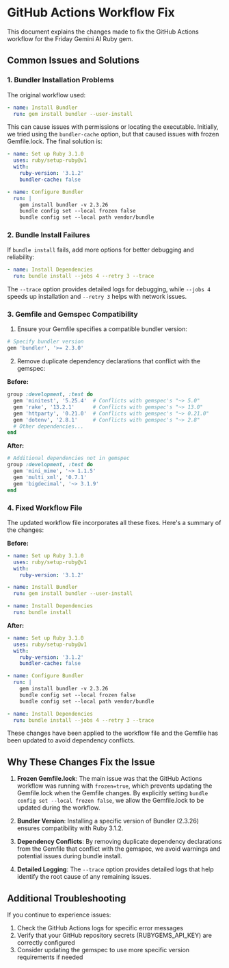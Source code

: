# GitHub Actions Workflow Fix

This document explains the changes made to fix the GitHub Actions workflow for the Friday Gemini AI Ruby gem.

## Common Issues and Solutions

### 1. Bundler Installation Problems

The original workflow used:
```yaml
- name: Install Bundler
  run: gem install bundler --user-install
```

This can cause issues with permissions or locating the executable. Initially, we tried using the `bundler-cache` option, but that caused issues with frozen Gemfile.lock. The final solution is:

```yaml
- name: Set up Ruby 3.1.0
  uses: ruby/setup-ruby@v1
  with:
    ruby-version: '3.1.2'
    bundler-cache: false

- name: Configure Bundler
  run: |
    gem install bundler -v 2.3.26
    bundle config set --local frozen false
    bundle config set --local path vendor/bundle
```

### 2. Bundle Install Failures

If `bundle install` fails, add more options for better debugging and reliability:

```yaml
- name: Install Dependencies
  run: bundle install --jobs 4 --retry 3 --trace
```

The `--trace` option provides detailed logs for debugging, while `--jobs 4` speeds up installation and `--retry 3` helps with network issues.

### 3. Gemfile and Gemspec Compatibility

1. Ensure your Gemfile specifies a compatible bundler version:

```ruby
# Specify bundler version
gem 'bundler', '>= 2.3.0'
```

2. Remove duplicate dependency declarations that conflict with the gemspec:

**Before:**
```ruby
group :development, :test do
  gem 'minitest', '5.25.4'  # Conflicts with gemspec's "~> 5.0"
  gem 'rake', '13.2.1'      # Conflicts with gemspec's "~> 13.0"
  gem 'httparty', '0.21.0'  # Conflicts with gemspec's "~> 0.21.0"
  gem 'dotenv', '2.8.1'     # Conflicts with gemspec's "~> 2.8"
  # Other dependencies...
end
```

**After:**
```ruby
# Additional dependencies not in gemspec
group :development, :test do
  gem 'mini_mime', '~> 1.1.5'
  gem 'multi_xml', '0.7.1'
  gem 'bigdecimal', '~> 3.1.9'
end
```

### 4. Fixed Workflow File

The updated workflow file incorporates all these fixes. Here's a summary of the changes:

**Before:**
```yaml
- name: Set up Ruby 3.1.0
  uses: ruby/setup-ruby@v1
  with:
    ruby-version: '3.1.2'

- name: Install Bundler
  run: gem install bundler --user-install

- name: Install Dependencies
  run: bundle install
```

**After:**
```yaml
- name: Set up Ruby 3.1.0
  uses: ruby/setup-ruby@v1
  with:
    ruby-version: '3.1.2'
    bundler-cache: false

- name: Configure Bundler
  run: |
    gem install bundler -v 2.3.26
    bundle config set --local frozen false
    bundle config set --local path vendor/bundle

- name: Install Dependencies
  run: bundle install --jobs 4 --retry 3 --trace
```

These changes have been applied to the workflow file and the Gemfile has been updated to avoid dependency conflicts.

## Why These Changes Fix the Issue

1. **Frozen Gemfile.lock**: The main issue was that the GitHub Actions workflow was running with `frozen=true`, which prevents updating the Gemfile.lock when the Gemfile changes. By explicitly setting `bundle config set --local frozen false`, we allow the Gemfile.lock to be updated during the workflow.

2. **Bundler Version**: Installing a specific version of Bundler (2.3.26) ensures compatibility with Ruby 3.1.2.

3. **Dependency Conflicts**: By removing duplicate dependency declarations from the Gemfile that conflict with the gemspec, we avoid warnings and potential issues during bundle install.

4. **Detailed Logging**: The `--trace` option provides detailed logs that help identify the root cause of any remaining issues.

## Additional Troubleshooting

If you continue to experience issues:

1. Check the GitHub Actions logs for specific error messages
2. Verify that your GitHub repository secrets (RUBYGEMS_API_KEY) are correctly configured
3. Consider updating the gemspec to use more specific version requirements if needed

